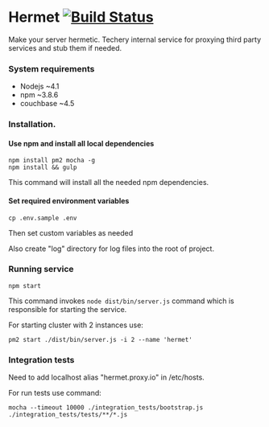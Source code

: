 # Hermet [![Build Status](https://travis-ci.org/techery/hermet.svg?branch=develop)](https://travis-ci.org/techery/hermet)
Make your server hermetic.
Techery internal service for proxying third party services and stub them if needed.
 
### System requirements
 
 * Nodejs ~4.1
 * npm    ~3.8.6
 * couchbase ~4.5
 

### Installation.

#### Use npm and install all local dependencies

```
npm install pm2 mocha -g 
npm install && gulp
```

This command will install all the needed npm dependencies.

#### Set required environment variables

```
cp .env.sample .env
```
Then set custom variables as needed

Also create "log" directory for log files into the root of project.

### Running service

```
npm start
```

This command invokes `node dist/bin/server.js` command which is responsible for starting the service.

For starting cluster with 2 instances use: 

```
pm2 start ./dist/bin/server.js -i 2 --name 'hermet'
```

### Integration tests

Need to add localhost alias "hermet.proxy.io" in /etc/hosts.

For run tests use command:

```
mocha --timeout 10000 ./integration_tests/bootstrap.js ./integration_tests/tests/**/*.js 
```
